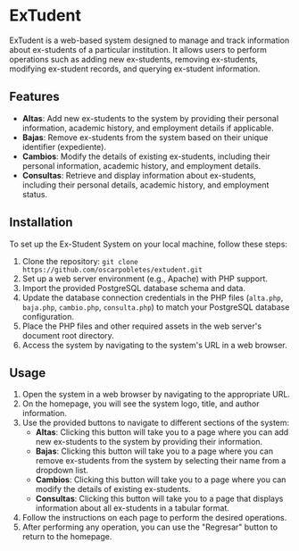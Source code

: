 # ExTudent

ExTudent is a web-based system designed to manage and track information about ex-students of a particular institution. It allows users to perform operations such as adding new ex-students, removing ex-students, modifying ex-student records, and querying ex-student information. 

## Features

- **Altas**: Add new ex-students to the system by providing their personal information, academic history, and employment details if applicable.
- **Bajas**: Remove ex-students from the system based on their unique identifier (expediente).
- **Cambios**: Modify the details of existing ex-students, including their personal information, academic history, and employment details.
- **Consultas**: Retrieve and display information about ex-students, including their personal details, academic history, and employment status.

## Installation

To set up the Ex-Student System on your local machine, follow these steps:

1. Clone the repository: `git clone https://github.com/oscarpobletes/extudent.git`
2. Set up a web server environment (e.g., Apache) with PHP support.
3. Import the provided PostgreSQL database schema and data.
4. Update the database connection credentials in the PHP files (`alta.php`, `baja.php`, `cambio.php`, `consulta.php`) to match your PostgreSQL database configuration.
5. Place the PHP files and other required assets in the web server's document root directory.
6. Access the system by navigating to the system's URL in a web browser.

## Usage

1. Open the system in a web browser by navigating to the appropriate URL.
2. On the homepage, you will see the system logo, title, and author information.
3. Use the provided buttons to navigate to different sections of the system:
   - **Altas**: Clicking this button will take you to a page where you can add new ex-students to the system by providing their information.
   - **Bajas**: Clicking this button will take you to a page where you can remove ex-students from the system by selecting their name from a dropdown list.
   - **Cambios**: Clicking this button will take you to a page where you can modify the details of existing ex-students.
   - **Consultas**: Clicking this button will take you to a page that displays information about all ex-students in a tabular format.
4. Follow the instructions on each page to perform the desired operations.
5. After performing any operation, you can use the "Regresar" button to return to the homepage.

